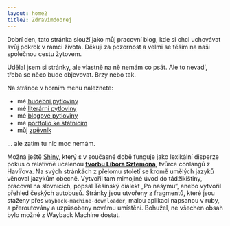 ```yaml
---
layout: home2
title2: Zdravimdobrej
---
```



Dobrí den, tato stránka slouží jako můj pracovní blog, kde si chci uchovávat svůj pokrok v rámci života. Děkuji za pozornost a velmi se těším na naši společnou cestu žytovem.

Udělal jsem si stránky, ale vlastně na ně nemám co psát. Ale to nevadí, třeba se něco bude objevovat. Brzy nebo tak.

Na stránce v horním menu naleznete:

- mé [hudební pytloviny](/hudba)
- mé [literární pytloviny](/literatura)
- mé [blogové pytloviny](/blog)
- mé [portfolio ke státnicím](/cv)
- můj [zpěvník](/zpevnik/)

... ale zatím tu nic moc nemám.

Možná ještě [Shiny](/shiny/), který s v současné době funguje jako lexikální disperze pokus o relativně ucelenou [**tvorbu Libora Sztemona**](/ls78), tvůrce conlangů z Havířova. Na svých stránkách z přelomu století se kromě umělých jazyků věnoval jazykům obecně. Vytvořil tam mimojiné úvod do tádžikištiny, pracoval na slovnících, popsal Těšínský dialekt „Po našymu“, anebo vytvořil přehled českých autobusů. Stránky jsou utvořeny z fragmentů, které jsou staženy přes `wayback-machine-downloader`, malou aplikaci napsanou v ruby, a přeroutovány a uzpůsobeny novému umístění. Bohužel, ne všechen obsah bylo možné z Wayback Machine dostat.
